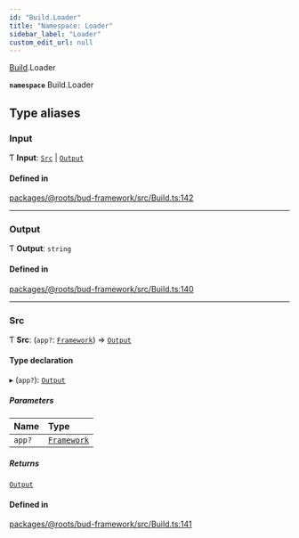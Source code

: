 ```yaml
---
id: "Build.Loader"
title: "Namespace: Loader"
sidebar_label: "Loader"
custom_edit_url: null
---
```


[Build](Build.md).Loader

**`namespace`** Build.Loader

## Type aliases

### Input

Ƭ **Input**: [`Src`](Build.Loader.md#src) \| [`Output`](Build.Loader.md#output)

#### Defined in

[packages/@roots/bud-framework/src/Build.ts:142](https://github.com/roots/bud/blob/4498d10b4/packages/@roots/bud-framework/src/Build.ts#L142)

___

### Output

Ƭ **Output**: `string`

#### Defined in

[packages/@roots/bud-framework/src/Build.ts:140](https://github.com/roots/bud/blob/4498d10b4/packages/@roots/bud-framework/src/Build.ts#L140)

___

### Src

Ƭ **Src**: (`app?`: [`Framework`](../classes/Framework.md)) => [`Output`](Build.Loader.md#output)

#### Type declaration

▸ (`app?`): [`Output`](Build.Loader.md#output)

##### Parameters

| Name | Type |
| :------ | :------ |
| `app?` | [`Framework`](../classes/Framework.md) |

##### Returns

[`Output`](Build.Loader.md#output)

#### Defined in

[packages/@roots/bud-framework/src/Build.ts:141](https://github.com/roots/bud/blob/4498d10b4/packages/@roots/bud-framework/src/Build.ts#L141)
